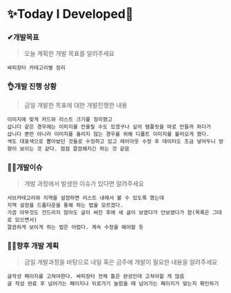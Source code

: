 # ✨Today I Developed🤞



### ✔개발목표

> 오늘 계획한 개발 목표를 알려주세요

```
싸피장터 카테고리별 정리 
```





### 👌개발 진행 상황

> 금일 개발한 목표에 대한 개발진행한 내용

```
이미지에 맞게 카드와 리스트 크기를 정리했고
삽니다 같은 경우에는 이미지를 안올릴 수도 있겠구나 싶어 템플릿을 따로 만들까 하다가 
삽니다 뿐만 아니라 이미지를 올리지 않는 경우를 위해 디폴트 이미지를 불러오게 했다. 
색도 대표색으로 뽑아놨던 것들로 수정하고 있고 레이아웃 수정 후 데이터도 조금 넣어두니 방향이 보이는 것 같다. 점점 깔끔해지긴 하는 것 같음 
```





### 🤷‍♂️개발이슈

> 개발 과정에서 발생한 이슈가 있다면 알려주세요

```
서브카테고리와 지역을 설정하면 리스트 내에서 볼 수 있도록 했는데 
지역 설정을 드롭다운을 통해 하는 법을 모르겠다. 
가끔 아무것도 건드리지 않아도 글이 써진 후에 새 글이 보였다가 안보였다가 함(목록은 그대로 있으면서)
깔끔하게 보이게 하는 법은 어렵다. 계속 수정을 해야할 듯 
```





### 🐱‍🚀향후 개발 계획

> 금일 개발과정을 바탕으로 내일 혹은 금주에 개발이 필요한 내용을 알려주세요

```
글작성 페이지를 고쳐야한다. 싸피장터 전체 틀은 완성인데 고쳐야할 게 많음
글 작성 완료 후 넘어가는 페이지나 뒤로가기 눌렀을 때 넘어가는 페이지가 맞는지 확인하기 
```

